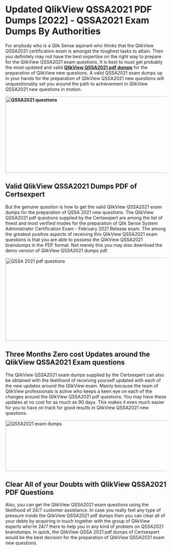 <h1><strong>Updated QlikView QSSA2021 PDF Dumps [2022] - QSSA2021 Exam Dumps By Authorities&nbsp;</strong></h1>
<p><span style="font-weight: 400;">For anybody who is a Qlik Sense aspirant who thinks that the QlikView QSSA2021 certification exam is amongst the toughest tasks to attain. Then you definitely may not have the best expertise on the right way to prepare for the QlikView QSSA2021 exam questions. It is best to must get probably the most updated and valid <strong><a href="https://www.certsexpert.com/QSSA2021-pdf-questions.html">QlikView QSSA2021 pdf dumps</a></strong> for the preparation of QlikView new questions. A valid  QSSA2021 exam dumps up in your hands for the preparation of QlikView QSSA2021 new questions will unquestionably set you around the path to achievement in QlikView QSSA2021 new questions in motion.</span></p>
<p><span style="font-weight: 400;"><strong><img style="display: block; margin-left: auto; margin-right: auto;" src="https://i.ibb.co/QXh983F/73475278-2429792180625311-4586132736837681152-n.jpg" alt="QSSA2021 questions" width="632" height="238" /></strong></span></p>
<h2><strong>Valid QlikView QSSA2021 Dumps PDF of Certsexpert</strong></h2>
<p><span style="font-weight: 400;">But the genuine question is how to get the valid QlikView QSSA2021 exam dumps for the preparation of QSSA 2021 new questions. The QlikView QSSA2021 pdf questions supplied by the Certsexpert are among the list of finest and most verified modes for the preparation of Qlik Sense System Administrator Certification Exam - February 2021 Release exam. The among the greatest positive aspects of receiving this QlikView QSSA2021 exam questions is that you are able to possess the QlikView QSSA2021 braindumps in the PDF format. Not merely this you may also download the demo version of QlikView QSSA2021 dumps pdf.</span></p>
<p><span style="font-weight: 400;"><img style="display: block; margin-left: auto; margin-right: auto;" src="https://i.ibb.co/Jd8hN2L/76714008-3182067705200142-8735104740007870464-n.jpg" alt="QSSA 2021 pdf questions" width="701" height="259" /></span></p>
<h2><strong>Three Months Zero cost Updates around the QlikView QSSA2021 Exam questions</strong></h2>
<p><span style="font-weight: 400;">The QlikView QSSA2021 exam dumps supplied by the Certsexpert can also be obtained with the likelihood of receiving yourself updated with each of the new updates around the QlikView exam. Mainly because the team of QlikView professionals is active who keeps a keen eye on each of the changes around the QlikView QSSA2021 pdf questions. You may have these updates at no cost for as much as 90 days. This makes it even much easier for you to have on track for good results in QlikView QSSA2021 new questions.</span></p>
<p><span style="font-weight: 400;"><a href="https://www.certsexpert.com/QSSA2021-pdf-questions.html"><img style="display: block; margin-left: auto; margin-right: auto;" src="https://i.ibb.co/TMnKrkJ/75398236-424489711531572-5064688549987614720-n.jpg" alt="QSSA2021 exam dumps" width="714" height="158" /></a></span></p>
<h2><strong>Clear All of your Doubts with QlikView QSSA2021 PDF Questions</strong></h2>
<p>Also, you can get the QlikView QSSA2021 exam questions using the likelihood of 24/7 customer assistance. In case you really feel any type of pressure inside the QlikView QSSA2021 pdf dumps then you can clear all of your debts by acquiring in touch together with the group of QlikView experts who're 24/7 there to help you in any kind of problem on  QSSA2021 braindumps. In quick, the QlikView QSSA 2021 pdf dumps of Certsexpert would be the best decision for the preparation of QlikView QSSA2021 exam new questions.</p>
